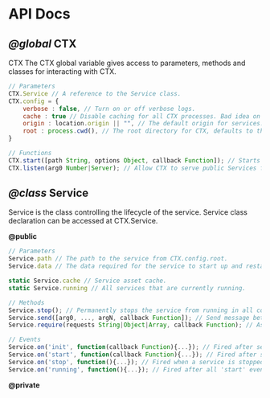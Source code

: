 # API Docs
## *@global* **CTX**    
CTX
The CTX global variable gives access to parameters, methods and classes for interacting with CTX.

```javascript
// Parameters
CTX.Service // A reference to the Service class.
CTX.config = {
	verbose : false, // Turn on or off verbose logs.
	cache : true // Disable caching for all CTX processes. Bad idea on a hosted site, good idea for local development.
	origin : location.origin || "", // The default origin for services. location.origin if available otherwise an empty string.
	root : process.cwd(), // The root directory for CTX, defaults to the current working directory.
}

// Functions
CTX.start([path String, options Object, callback Function]); // Starts a new Service instance.
CTX.listen(arg0 Number|Server); // Allow CTX to serve public Services from a port or an already existing server. https://socket.io/docs/server-api/#server-listen-httpserver-options
```

## *@class* **Service**

Service is the class controlling the lifecycle of the service.
Service class declaration can be accessed at CTX.Service.

**@public**
```javascript
// Parameters
Service.path // The path to the service from CTX.config.root.
Service.data // The data required for the service to start up and restart if it dies. WARNING: Don't store private information in data.

static Service.cache // Service asset cache.
static Service.running // All services that are currently running.

// Methods
Service.stop(); // Permanently stops the service from running in all contexts.
Service.send([arg0, ..., argN, callback Function]); // Send message between service contexts.
Service.require(requests String|Object|Array, callback Function); // Asynchronous module loader that works accross contexts.

// Events
Service.on('init', function(callback Function){...}); // Fired after service controller is initialized. Callback must be executed when startup is complete.
Service.on('start', function(callback Function){...}); // Fired after service controller is initialized. Callback must be executed when startup is complete.
Service.on('stop', function(){...}); // Fired when a service is stopped. Useful for cleanup and memory management.
Service.on('running', function(){...}); // Fired after all 'start' events have called their respective callbacks.
```

**@private**
```javascript
```
